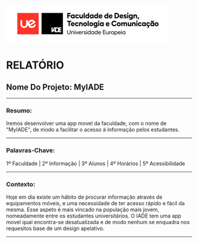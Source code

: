 ![Drag Racing](ue-iade-h75.png)    

# RELATÓRIO

## Nome Do Projeto: MyIADE

* * *

### Resumo:

Iremos desenvolver uma app movel da faculdade, com o nome de "MyIADE", de modo a facilitar o acesso à informação pelos estudantes.

* * *

### Palavras-Chave:

1º Faculdade  | 2º Informação | 3º Alunos | 4º Horários | 5º Acessibilidade

* * *

### Contexto:

Hoje em dia existe um hábito de procurar informação através de equipamentos móveis, e uma necessidade de ter acesso rápido e fácil da mesma. Esse aspeto é mais vincado na população mais jovem, nomeadamente entre os estudantes universitários. 
O IADE tem uma app movel qual encontra-se desatualizada e de modo nenhum se enquadra nos requesitos base de um design apelativo.

* * *